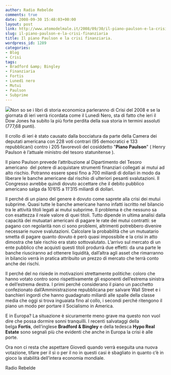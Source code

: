 ```yaml
---
author: Radio Rebelde
comments: true
date: 2008-09-30 15:48:03+00:00
layout: post
link: http://www.atomodelmale.it/2008/09/30/il-piano-paulson-e-la-crisi-finanziaria/
slug: il-piano-paulson-e-la-crisi-finanziaria
title: Il piano Paulson e la crisi finanziaria.
wordpress_id: 1289
categories:
- Blog
- Crisi
tags:
- Bradford &amp; Bingley
- Finanziaria
- Fortis
- Lunedì nero
- Mutui
- Paulson
- Subprime
---
```


![](http://www.lastampa.it/redazione/cmssezioni/economia/200804images/paulson01g.jpg)Non so se i libri di storia economica parleranno di Crisi del 2008 e se la giornata di ieri verrà ricordata come il Lunedì Nero, sta di fatto che ieri il Dow Jones ha subito la più forte perdita della sua storia in termini assoluti (777,68 punti).




Il crollo di ieri è stato causato dalla bocciatura da parte della Camera dei deputati americana con 228 voti contrari (95 democratici e 133 repubblicani) contro i 205 favorevoli del cosiddetto "**Piano Paulson**" ( Henry Paulson è l’attuale ministro del tesoro statunitense ).




Il piano Paulson prevede l’attribuzione al Dipartimento del Tesoro americano  del potere di acquistare strumenti finanziari collegati ai mutui ad alto rischio. Potranno essere spesi fino a 700 miliardi di dollari in modo da liberare le banche americane dal rischio di ulteriori pesanti svalutazioni. Il Congresso avrebbe quindi dovuto accettare che il debito pubblico americano salga da 10’615 a 11’315 miliardi di dollari.




<!-- more -->






Il perché di un piano del genere è dovuto come saprete alla crisi dei mutui subprime. Quasi tutte le banche americane hanno infatti iscritto nel bilancio tra le attività titoli legati ai mutui subprime. Il problema è che nessuno sa con esattezza il reale valore di quei titoli. Tutto dipende in ultima analisi dalla capacità dei mutuatari americani di pagare le rate dei mutui contratti: se pagano con regolarità non ci sono problemi, altrimenti potrebbero divenire necessarie nuove svalutazioni. Calcolare la probabilità che un mutuatario smetta di pagare quanto dovuto è però quasi impossibile e la crisi in atto dimostra che tale rischio era stato sottovalutato. L’arrivo sul mercato di un ente pubblico che acquisti questi titoli produrrà due effetti: da una parte le banche riusciranno ad ottenere liquidità, dall’altra agli asset che rimarranno in bilancio verrà in pratica attribuito un prezzo di mercato che terrà conto anche dei rischi.




Il perché del no risiede in motivazioni strettamente politiche: coloro che hanno votato contro sono rispettivamente gli esponenti dell’estrema sinistra e dell’estrema destra. I primi perché considerano il piano un pacchetto confezionato dall’Amministrazione repubblicana per salvare Wall Street e i banchieri ingordi che hanno guadagnato miliardi alle spalle della classe media che oggi si trova inguaiata fino al collo, i secondi perché ritengono il piano un modo per portare il Socialismo in America.




E in Europa? La situazione è sicuramente meno grave ma questo non vuol dire che possa dormire sonni tranquilli. I recenti salvataggi della belga **Fortis**, dell’inglese **Bradford & Bingley** e della tedesca **Hypo Real Estate** sono segnali più che evidenti che anche in Europa la crisi è alle porte.




Ora non ci resta che aspettare Giovedì quando verrà eseguita una nuova votazione, tifare per il sì o per il no in questi casi è sbagliato in quanto c’è in gioco la stabilità dell’intera economia mondiale.




Radio Rebelde
